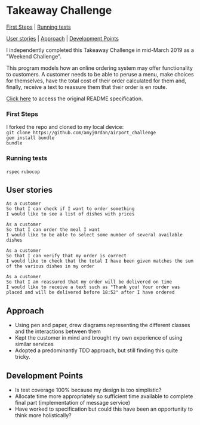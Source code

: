 # Takeaway Challenge

[First Steps](#first-steps)  | [Running tests](#running-tests)

[User stories](#user-stories) | [Approach](#Approach) | [Development Points](#development-points)

I independently completed this Takeaway Challenge in mid-March 2019 as a "Weekend Challenge".

This program models how an online ordering system may offer functionality to customers.  A customer needs to be able to peruse a menu, make choices for themselves, have the total cost of their order calculated for them and, finally, receive a text to reassure them that their order is en route.

[Click here](https://github.com/makersacademy/airport_challenge) to access the original README specification.  

### First Steps

I forked the repo and cloned to my local device:      
`git clone https://github.com/amyj0rdan/airport_challenge`     
`gem install bundle`     
`bundle`     

### Running tests

`rspec`
`rubocop`

## User stories

```
As a customer
So that I can check if I want to order something
I would like to see a list of dishes with prices

As a customer
So that I can order the meal I want
I would like to be able to select some number of several available dishes

As a customer
So that I can verify that my order is correct
I would like to check that the total I have been given matches the sum of the various dishes in my order

As a customer
So that I am reassured that my order will be delivered on time
I would like to receive a text such as "Thank you! Your order was placed and will be delivered before 18:52" after I have ordered
```
## Approach

- Using pen and paper, drew diagrams representing the different classes and the interactions between them  
- Kept the customer in mind and brought my own experience of using similar services
- Adopted a predominantly TDD approach, but still finding this quite tricky.  

## Development Points

- Is test coverage 100% because my design is too simplistic?
- Allocate time more appropriately so sufficient time available to complete final part (implementation of message service)   
- Have worked to specification but could this have been an opportunity to think more holistically?
